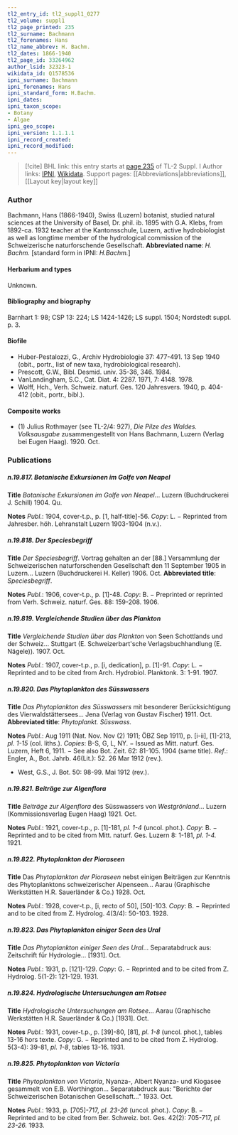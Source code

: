 ```yaml
---
tl2_entry_id: tl2_suppl1_0277
tl2_volume: suppl1
tl2_page_printed: 235
tl2_surname: Bachmann
tl2_forenames: Hans
tl2_name_abbrev: H. Bachm.
tl2_dates: 1866-1940
tl2_page_id: 33264962
author_lsid: 32323-1
wikidata_id: Q1578536
ipni_surname: Bachmann
ipni_forenames: Hans
ipni_standard_form: H.Bachm.
ipni_dates: 
ipni_taxon_scope: 
- Botany
- Algae
ipni_geo_scope: 
ipni_version: 1.1.1.1
ipni_record_created: 
ipni_record_modified:
---
```


> [!cite] BHL link: this entry starts at [page 235](https://www.biodiversitylibrary.org/page/33264962) of TL-2 Suppl. I
> Author links: [IPNI](https://www.ipni.org/a/32323-1), [Wikidata](https://www.wikidata.org/wiki/Q1578536). Support pages: [[Abbreviations|abbreviations]], [[Layout key|layout key]]

### Author

Bachmann, Hans (1866-1940), Swiss (Luzern) botanist, studied natural sciences at the University of Basel, Dr. phil. ib. 1895 with G.A. Klebs, from 1892-ca. 1932 teacher at the Kantonsschule, Luzern, active hydrobiologist as well as longtime member of the hydrological commission of the Schweizerische naturforschende Gesellschaft. 
**Abbreviated name**: *H. Bachm.* \[standard form in IPNI: *H.Bachm.*\]

#### Herbarium and types

Unknown.

#### Bibliography and biography

Barnhart 1: 98; CSP 13: 224; LS 1424-1426; LS suppl. 1504; Nordstedt suppl. p. 3.

#### Biofile

- Huber-Pestalozzi, G., Archiv Hydrobiologie 37: 477-491. 13 Sep 1940 (obit., portr., list of new taxa, hydrobiological research).
- Prescott, G.W., Bibl. Desmid. univ. 35-36, 346. 1984.
- VanLandingham, S.C., Cat. Diat. 4: 2287. 1971, 7: 4148. 1978.
- Wolff, Hch., Verh. Schweiz. naturf. Ges. 120 Jahresvers. 1940, p. 404-412 (obit., portr., bibl.).

#### Composite works

- (1) Julius Rothmayer (see TL-2/4: 927), *Die Pilze des Waldes. Volksausgabe* zusammengestellt von Hans Bachmann, Luzern (Verlag bei Eugen Haag). 1920. Oct.

### Publications

##### n.19.817. Botanische Exkursionen im Golfe von Neapel

**Title**
*Botanische Exkursionen im Golfe von Neapel*... Luzern (Buchdruckerei J. Schill) 1904. Qu.

**Notes**
*Publ*.: 1904, cover-t.p., p. \[1, half-title\]-56. *Copy*: L. − Reprinted from Jahresber. höh. Lehranstalt Luzern 1903-1904 (n.v.).

##### n.19.818. Der Speciesbegriff

**Title**
*Der Speciesbegriff*. Vortrag gehalten an der \[88.\] Versammlung der Schweizerischen naturforschenden Gesellschaft den 11 September 1905 in Luzern... Luzern (Buchdruckerei H. Keller) 1906. Oct.
**Abbreviated title**: *Speciesbegriff*.

**Notes**
*Publ*.: 1906, cover-t.p., p. \[1\]-48. *Copy*: B. − Preprinted or reprinted from Verh. Schweiz. naturf. Ges. 88: 159-208. 1906.

##### n.19.819. Vergleichende Studien über das Plankton

**Title**
*Vergleichende Studien über das Plankton* von Seen Schottlands und der Schweiz... Stuttgart (E. Schweizerbart'sche Verlagsbuchhandlung (E. Nägele)). 1907. Oct.

**Notes**
*Publ*.: 1907, cover-t.p., p. \[i, dedication\], p. \[1\]-91. *Copy*: L. − Reprinted and to be cited from Arch. Hydrobiol. Planktonk. 3: 1-91. 1907.

##### n.19.820. Das Phytoplankton des Süsswassers

**Title**
*Das Phytoplankton des Süsswassers* mit besonderer Berücksichtigung des Vierwaldstättersees... Jena (Verlag von Gustav Fischer) 1911. Oct.
**Abbreviated title**: *Phytoplankt. Süsswass.*

**Notes**
*Publ*.: Aug 1911 (Nat. Nov. Nov (2) 1911; ÖBZ Sep 1911), p. \[i-ii\], \[1\]-213, *pl. 1-15* (col. liths.). *Copies*: B-S, G, L, NY. − Issued as Mitt. naturf. Ges. Luzern, Heft 6, 1911. − See also Bot. Zeit. 62: 81-105. 1904 (same title).
*Ref*.: Engler, A., Bot. Jahrb. 46(Lit.): 52. 26 Mar 1912 (rev.).
- West, G.S., J. Bot. 50: 98-99. Mai 1912 (rev.).

##### n.19.821. Beiträge zur Algenflora

**Title**
*Beiträge zur Algenflora* des Süsswassers von *Westgrönland*... Luzern (Kommissionsverlag Eugen Haag) 1921. Oct.

**Notes**
*Publ*.: 1921, cover-t.p., p. \[1\]-181, *pl. 1-4* (uncol. phot.). *Copy*: B. − Reprinted and to be cited from Mitt. naturf. Ges. Luzern 8: 1-181, *pl. 1-4.* 1921.

##### n.19.822. Phytoplankton der Pioraseen

**Title**
Das *Phytoplankton der Pioraseen* nebst einigen Beiträgen zur Kenntnis des Phytoplanktons schweizerischer Alpenseen... Aarau (Graphische Werkstätten H.R. Sauerländer & Co.) 1928. Oct.

**Notes**
*Publ*.: 1928, cover-t.p., \[i, recto of 50\], \[50\]-103. *Copy*: B. − Reprinted and to be cited from Z. Hydrolog. 4(3/4): 50-103. 1928.

##### n.19.823. Das Phytoplankton einiger Seen des Ural

**Title**
*Das Phytoplankton einiger Seen des Ural*... Separatabdruck aus: Zeitschrift für Hydrologie... \[1931\]. Oct.

**Notes**
*Publ*.: 1931, p. \[121\]-129. *Copy*: G. − Reprinted and to be cited from Z. Hydrolog. 5(1-2): 121-129. 1931.

##### n.19.824. Hydrologische Untersuchungen am Rotsee

**Title**
*Hydrologische Untersuchungen am Rotsee*... Aarau (Graphische Werkstätten H.R. Sauerländer & Co.) \[1931\]. Oct.

**Notes**
*Publ*.: 1931, cover-t.p., p. \[39\]-80, \[81\], *pl. 1-8* (uncol. phot.), tables 13-16 hors texte. *Copy*: G. − Reprinted and to be cited from Z. Hydrolog. 5(3-4): 39-81, *pl. 1-8*, tables 13-16. 1931.

##### n.19.825. Phytoplankton von Victoria

**Title**
*Phytoplankton von Victoria*, Nyanza-, Albert Nyanza- und Kiogasee gesammelt von E.B. Worthington... Separatabdruck aus: "Berichte der Schweizerischen Botanischen Gesellschaft..." 1933. Oct.

**Notes**
*Publ*.: 1933, p. \[705\]-717, *pl. 23-26* (uncol. phot.). *Copy*: B. − Reprinted and to be cited from Ber. Schweiz. bot. Ges. 42(2): 705-717, *pl. 23-26.* 1933.

